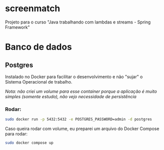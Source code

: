 # screenmatch
Projeto para o curso "Java trabalhando com lambdas e streams - Spring Framework"



# Banco de dados

## Postgres

Instalado no Docker para facilitar o desenvolvimento e não "sujar" o Sistema Operacional de trabalho.

_Nota: não criei um volume para esse container porque a aplicação é muito simples (somente estudo), não vejo necessidade de persistência_

### Rodar:
```bash
sudo docker run -p 5432:5432 -e POSTGRES_PASSWORD=admin -d postgres
```

Caso queira rodar com volume, eu preparei um arquivo do Docker Compose para rodar:
```bash
sudo docker compose up
```